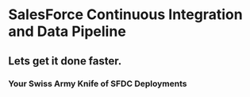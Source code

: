 # SalesForce Continuous Integration and Data Pipeline 
## Lets get it done faster.
### Your Swiss Army Knife of SFDC Deployments
